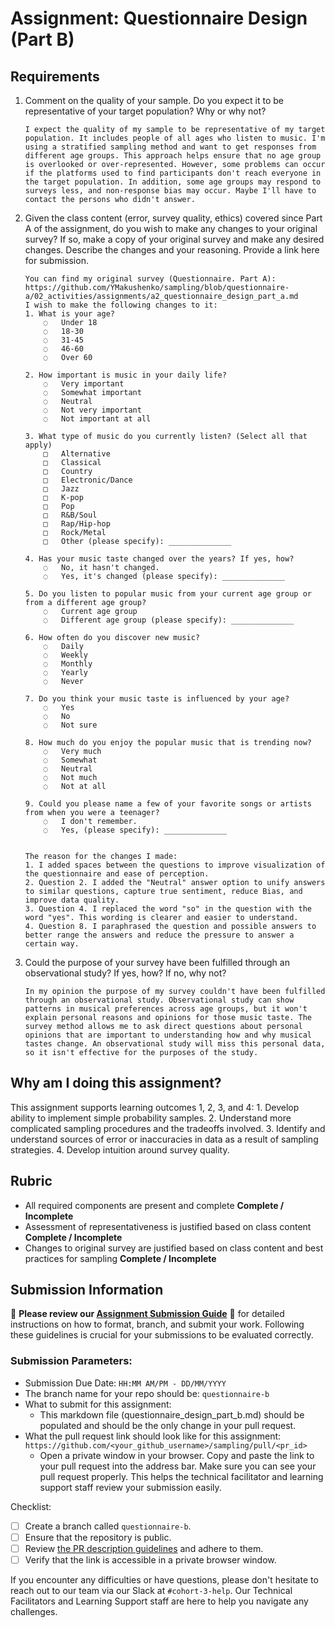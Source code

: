 # Assignment: Questionnaire Design (Part B)

## Requirements
1. Comment on the quality of your sample. Do you expect it to be representative of your target population? Why or why not?

    ```
    I expect the quality of my sample to be representative of my target population. It includes people of all ages who listen to music. I'm using a stratified sampling method and want to get responses from different age groups. This approach helps ensure that no age group is overlooked or over-represented. However, some problems can occur if the platforms used to find participants don't reach everyone in the target population. In addition, some age groups may respond to surveys less, and non-response bias may occur. Maybe I'll have to contact the persons who didn't answer.
    ```

2. Given the class content (error, survey quality, ethics) covered since Part A of the assignment, do you wish to make any changes to your original survey? If so, make a copy of your original survey and make any desired changes. Describe the changes and your reasoning. Provide a link here for submission.

    ```
    You can find my original survey (Questionnaire. Part A): https://github.com/YMakushenko/sampling/blob/questionnaire-a/02_activities/assignments/a2_questionnaire_design_part_a.md
    I wish to make the following changes to it:
    1. What is your age?
        ◌   Under 18
        ◌   18-30
        ◌   31-45
        ◌   46-60
        ◌   Over 60

    2. How important is music in your daily life?
        ◌   Very important
        ◌   Somewhat important
        ◌   Neutral
        ◌   Not very important
        ◌   Not important at all

    3. What type of music do you currently listen? (Select all that apply)
        □   Alternative
        □   Classical
        □   Country
        □   Electronic/Dance
        □   Jazz
        □   K-pop
        □   Pop
        □   R&B/Soul
        □   Rap/Hip-hop
        □   Rock/Metal
        □   Other (please specify): ______________

    4. Has your music taste changed over the years? If yes, how?
        ◌   No, it hasn't changed.
        ◌   Yes, it's changed (please specify): ______________

    5. Do you listen to popular music from your current age group or from a different age group?
        ◌   Current age group
        ◌   Different age group (please specify): ______________

    6. How often do you discover new music?
        ◌   Daily
        ◌   Weekly
        ◌   Monthly
        ◌   Yearly
        ◌   Never

    7. Do you think your music taste is influenced by your age?
        ◌   Yes
        ◌   No
        ◌   Not sure

    8. How much do you enjoy the popular music that is trending now?
        ◌   Very much
        ◌   Somewhat
        ◌   Neutral
        ◌   Not much
        ◌   Not at all

    9. Could you please name a few of your favorite songs or artists from when you were a teenager?
        ◌   I don't remember.
        ◌   Yes, (please specify): ______________


    The reason for the changes I made:
    1. I added spaces between the questions to improve visualization of the questionnaire and ease of perception.
    2. Question 2. I added the "Neutral" answer option to unify answers to similar questions, capture true sentiment, reduce Bias, and improve data quality.
    3. Question 4. I replaced the word "so" in the question with the word "yes". This wording is clearer and easier to understand.
    4. Question 8. I paraphrased the question and possible answers to better range the answers and reduce the pressure to answer a certain way.
    ```

3. Could the purpose of your survey have been fulfilled through an observational study? If yes, how? If no, why not?

    ```
    In my opinion the purpose of my survey couldn't have been fulfilled through an observational study. Observational study can show patterns in musical preferences across age groups, but it won't explain personal reasons and opinions for those music taste. The survey method allows me to ask direct questions about personal opinions that are important to understanding how and why musical tastes change. An observational study will miss this personal data, so it isn't effective for the purposes of the study.
    ```

## Why am I doing this assignment?

This assignment supports learning outcomes 1, 2, 3, and 4:
	1.	Develop ability to implement simple probability samples.
	2.	Understand more complicated sampling procedures and the tradeoffs involved.
	3.	Identify and understand sources of error or inaccuracies in data as a result of sampling strategies.
	4.	Develop intuition around survey quality.

## Rubric

-	All required components are present and complete **Complete / Incomplete**
-	Assessment of representativeness is justified based on class content **Complete / Incomplete**
-	Changes to original survey are justified based on class content and best practices for sampling **Complete / Incomplete**

## Submission Information

🚨 **Please review our [Assignment Submission Guide](https://github.com/UofT-DSI/onboarding/blob/main/onboarding_documents/submissions.md)** 🚨 for detailed instructions on how to format, branch, and submit your work. Following these guidelines is crucial for your submissions to be evaluated correctly.

### Submission Parameters:
* Submission Due Date: `HH:MM AM/PM - DD/MM/YYYY`
* The branch name for your repo should be: `questionnaire-b`
* What to submit for this assignment:
    * This markdown file (questionnaire_design_part_b.md) should be populated and should be the only change in your pull request.
* What the pull request link should look like for this assignment: `https://github.com/<your_github_username>/sampling/pull/<pr_id>`
    * Open a private window in your browser. Copy and paste the link to your pull request into the address bar. Make sure you can see your pull request properly. This helps the technical facilitator and learning support staff review your submission easily.

Checklist:
- [ ] Create a branch called `questionnaire-b`.
- [ ] Ensure that the repository is public.
- [ ] Review [the PR description guidelines](https://github.com/UofT-DSI/onboarding/blob/main/onboarding_documents/submissions.md#guidelines-for-pull-request-descriptions) and adhere to them.
- [ ] Verify that the link is accessible in a private browser window.

If you encounter any difficulties or have questions, please don't hesitate to reach out to our team via our Slack at `#cohort-3-help`. Our Technical Facilitators and Learning Support staff are here to help you navigate any challenges.
